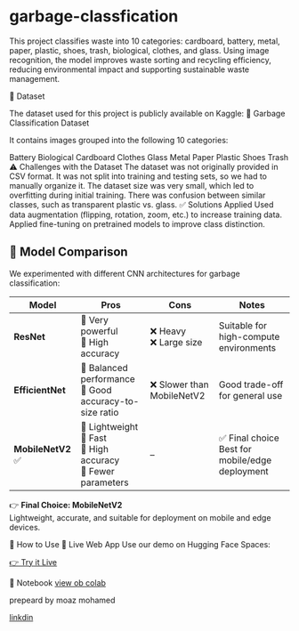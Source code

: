 # garbage-classfication
This project classifies waste into 10 categories: cardboard, battery, metal, paper, plastic, shoes, trash, biological, clothes, and glass. Using image recognition, the model improves waste sorting and recycling
efficiency, reducing environmental impact and supporting sustainable waste management.


📂 Dataset


The dataset used for this project is publicly available on Kaggle:
🔗 Garbage Classification Dataset

It contains images grouped into the following 10 categories:

Battery
Biological
Cardboard
Clothes
Glass
Metal
Paper
Plastic
Shoes
Trash
⚠️ Challenges with the Dataset
The dataset was not originally provided in CSV format.
It was not split into training and testing sets, so we had to manually organize it.
The dataset size was very small, which led to overfitting during initial training.
There was confusion between similar classes, such as transparent plastic vs. glass.
✅ Solutions Applied
Used data augmentation (flipping, rotation, zoom, etc.) to increase training data.
Applied fine-tuning on pretrained models to improve class distinction.
## 🧠 Model Comparison

We experimented with different CNN architectures for garbage classification:

| Model        | Pros                                                                 | Cons                        | Notes                                |
|--------------|----------------------------------------------------------------------|-----------------------------|--------------------------------------|
| **ResNet**   | 🔹 Very powerful <br> 🔹 High accuracy                                | ❌ Heavy <br> ❌ Large size  | Suitable for high-compute environments |
| **EfficientNet** | 🔹 Balanced performance <br> 🔹 Good accuracy-to-size ratio          | ❌ Slower than MobileNetV2  | Good trade-off for general use        |
| **MobileNetV2** ✅ | 🔹 Lightweight <br> 🔹 Fast <br> 🔹 High accuracy <br> 🔹 Fewer parameters | –                           | ✅ Final choice <br> Best for mobile/edge deployment |

👉 **Final Choice: MobileNetV2**  
Lightweight, accurate, and suitable for deployment on mobile and edge devices.

🚀 How to Use
🔴 Live Web App
Use our demo on Hugging Face Spaces:

[👉 Try it Live](https://644ccd78a5191b3e5d.gradio.live/)

📓 Notebook
[view ob colab](https://colab.research.google.com/drive/1ftM9uFRVQNqCq5Ej23G3nJQu_Oo6Ivon)



prepeard by 
moaz mohamed 

[linkdin](https://www.linkedin.com/in/moaz-mohamed-545725375/)
